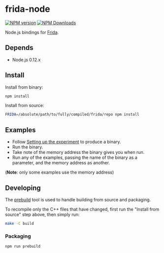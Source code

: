 # frida-node

[![NPM version][npm-v-image]][npm-link]
[![NPM Downloads][npm-dm-image]][npm-link]


Node.js bindings for [Frida](http://www.frida.re).

## Depends

- Node.js 0.12.x

## Install

Install from binary:

```sh
npm install
```

Install from source:

```sh
FRIDA=/absolute/path/to/fully/compiled/frida/repo npm install
```

## Examples

* Follow [Setting up the experiment](http://www.frida.re/docs/functions/) to
  produce a binary.
* Run the binary.
* Take note of the memory address the binary gives you when run.
* Run any of the examples, passing the name of the binary as a parameter, and
  the memory address as another.

(**Note**: only some examples use the memory address)

## Developing

The [prebuild](https://github.com/mafintosh/prebuild) tool is used to handle
building from source and packaging.

To recompile only the C++ files that have changed, first run the
"Install from source" step above, then simply run:

```sh
make -C build
```

### Packaging

```sh
npm run prebuild
```

[npm-link]: https://www.npmjs.com/package/frida
[npm-v-image]: https://img.shields.io/npm/v/frida.svg
[npm-dm-image]: https://img.shields.io/npm/dm/frida.svg
